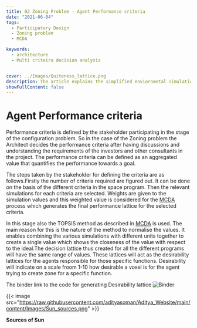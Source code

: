 ```yaml
---
title: 02 Zoning Problem - Agent Performance criteria
date: "2021-06-04"
tags:
  - Participatory Design
  - Zoning problem 
  - MCDA

keywords:
  - architecture
  - Multi criteira decision analysis


cover: ../Images/Quiteness_lattice.png
description: The article explains the simplified enviornmetal simulations done for generating a base for decision making. 
showFullContent: false
---
```

# Agent Performance criteria

Performance criteria is defined by the stakeholder participating in the stage of the configuration problem. So in the case of the Zoning problem the Architect decides the performance criteria after having discussions and understanding the requirements of the investors and other consultants in the project. The performance criteria can be defined as an aggregated value that quantifies the performance towards a goal.

The steps taken by the stakeholder for defining the criteria are as follows.Firstly the number of criteria required are figured out. It can be done on the basis of the different criteria in the space program. Then the relevant simulations for each criteria are selected. Weights are given to the simulation values and this weighted value is considered for the [MCDA](/posts/MCDA) process which generates the final performance lattice for the selected criteria.

In this stage also the TOPSIS method as described in [MCDA](/posts/MCDA) is used. The main reason for this is the nature of the method to normalise the values. It enables combining the various simulations with different units together to create a single value which shows the closeness of the value with respect to the ideal.The decision lattice thus created for all the different programs will have the same range of values. These lattices will act as the desirability lattices for the agents responsible for those specific functions. Desirability will indicate on a scale froom 1-10 how desirable a voxel is for the agent trying to create zone for a specific function.

The binder link to the code for generating Desirability lattice  ![Binder](https://mybinder.org/badge_logo.svg)

{{< image src="https://raw.githubusercontent.com/adityasoman/Aditya_Website/main/content/Images/Sun_sources.png" >}}

**Sources of Sun**
